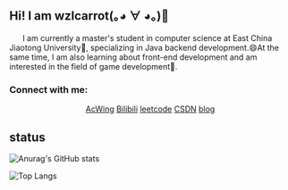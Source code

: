 ## Hi! I am wzlcarrot(｡◕ ∀ ◕｡)👋
<p>&nbsp&nbsp&nbsp&nbsp&nbsp&nbspI am currently a master's student in computer science at East China Jiaotong University🔭, specializing in Java backend development.😄At the same time, I am also learning about front-end development and am interested in the field of game development🌱.</p>

<h3 align="left">Connect with me:</h3>
<p align="center">
  <a href="https://www.acwing.com/user/myspace/index/136759/" target="blank">AcWing</a>
  <a href="https://space.bilibili.com/1966997715?spm_id_from=333.1007.0.0" target="blank">Bilibili</a>
  <a href="https://leetcode.cn/u/tle_machine/" target="blank">leetcode</a>
  <a href="https://blog.csdn.net/weixin_55057111?spm=1000.2115.3001.5343" target="blank">CSDN</a>
  <a href="https://wzlcarrot.top/" target="blank">blog</a>
</p>

## status
![Anurag's GitHub stats](https://github-readme-stats.vercel.app/api?username=wzlcarrot&hide=contribs,prs,issues)

![Top Langs](https://github-readme-stats.vercel.app/api/top-langs/?username=wzlcarrot&hide_progress=true)
